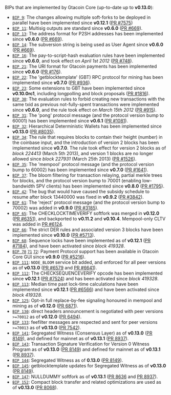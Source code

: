 BIPs that are implemented by Gtacoin Core (up-to-date up to **v0.13.0**):

* [`BIP 9`](https://github.com/gtacoin/bips/blob/master/bip-0009.mediawiki): The changes allowing multiple soft-forks to be deployed in parallel have been implemented since **v0.12.1**  ([PR #7575](https://github.com/gtacoin/gtacoin2/pull/7575))
* [`BIP 11`](https://github.com/gtacoin/bips/blob/master/bip-0011.mediawiki): Multisig outputs are standard since **v0.6.0** ([PR #669](https://github.com/gtacoin/gtacoin2/pull/669)).
* [`BIP 13`](https://github.com/gtacoin/bips/blob/master/bip-0013.mediawiki): The address format for P2SH addresses has been implemented since **v0.6.0** ([PR #669](https://github.com/gtacoin/gtacoin2/pull/669)).
* [`BIP 14`](https://github.com/gtacoin/bips/blob/master/bip-0014.mediawiki): The subversion string is being used as User Agent since **v0.6.0** ([PR #669](https://github.com/gtacoin/gtacoin2/pull/669)).
* [`BIP 16`](https://github.com/gtacoin/bips/blob/master/bip-0016.mediawiki): The pay-to-script-hash evaluation rules have been implemented since **v0.6.0**, and took effect on *April 1st 2012* ([PR #748](https://github.com/gtacoin/gtacoin2/pull/748)).
* [`BIP 21`](https://github.com/gtacoin/bips/blob/master/bip-0021.mediawiki): The URI format for Gtacoin payments has been implemented since **v0.6.0** ([PR #176](https://github.com/gtacoin/gtacoin2/pull/176)).
* [`BIP 22`](https://github.com/gtacoin/bips/blob/master/bip-0022.mediawiki): The 'getblocktemplate' (GBT) RPC protocol for mining has been implemented since **v0.7.0** ([PR #936](https://github.com/gtacoin/gtacoin2/pull/936)).
* [`BIP 23`](https://github.com/gtacoin/bips/blob/master/bip-0023.mediawiki): Some extensions to GBT have been implemented since **v0.10.0rc1**, including longpolling and block proposals ([PR #1816](https://github.com/gtacoin/gtacoin2/pull/1816)).
* [`BIP 30`](https://github.com/gtacoin/bips/blob/master/bip-0030.mediawiki): The evaluation rules to forbid creating new transactions with the same txid as previous not-fully-spent transactions were implemented since **v0.6.0**, and the rule took effect on *March 15th 2012* ([PR #915](https://github.com/gtacoin/gtacoin2/pull/915)).
* [`BIP 31`](https://github.com/gtacoin/bips/blob/master/bip-0031.mediawiki): The 'pong' protocol message (and the protocol version bump to 60001) has been implemented since **v0.6.1** ([PR #1081](https://github.com/gtacoin/gtacoin2/pull/1081)).
* [`BIP 32`](https://github.com/gtacoin/bips/blob/master/bip-0032.mediawiki): Hierarchical Deterministic Wallets has been implemented since **v0.13.0** ([PR #8035](https://github.com/gtacoin/gtacoin2/pull/8035)).
* [`BIP 34`](https://github.com/gtacoin/bips/blob/master/bip-0034.mediawiki): The rule that requires blocks to contain their height (number) in the coinbase input, and the introduction of version 2 blocks has been implemented since **v0.7.0**. The rule took effect for version 2 blocks as of *block 224413* (March 5th 2013), and version 1 blocks are no longer allowed since *block 227931* (March 25th 2013) ([PR #1526](https://github.com/gtacoin/gtacoin2/pull/1526)).
* [`BIP 35`](https://github.com/gtacoin/bips/blob/master/bip-0035.mediawiki): The 'mempool' protocol message (and the protocol version bump to 60002) has been implemented since **v0.7.0** ([PR #1641](https://github.com/gtacoin/gtacoin2/pull/1641)).
* [`BIP 37`](https://github.com/gtacoin/bips/blob/master/bip-0037.mediawiki): The bloom filtering for transaction relaying, partial merkle trees for blocks, and the protocol version bump to 70001 (enabling low-bandwidth SPV clients) has been implemented since **v0.8.0** ([PR #1795](https://github.com/gtacoin/gtacoin2/pull/1795)).
* [`BIP 42`](https://github.com/gtacoin/bips/blob/master/bip-0042.mediawiki): The bug that would have caused the subsidy schedule to resume after block 13440000 was fixed in **v0.9.2** ([PR #3842](https://github.com/gtacoin/gtacoin2/pull/3842)).
* [`BIP 61`](https://github.com/gtacoin/bips/blob/master/bip-0061.mediawiki): The 'reject' protocol message (and the protocol version bump to 70002) was added in **v0.9.0** ([PR #3185](https://github.com/gtacoin/gtacoin2/pull/3185)).
* [`BIP 65`](https://github.com/gtacoin/bips/blob/master/bip-0065.mediawiki): The CHECKLOCKTIMEVERIFY softfork was merged in **v0.12.0** ([PR #6351](https://github.com/gtacoin/gtacoin2/pull/6351)), and backported to **v0.11.2** and **v0.10.4**. Mempool-only CLTV was added in [PR #6124](https://github.com/gtacoin/gtacoin2/pull/6124).
* [`BIP 66`](https://github.com/gtacoin/bips/blob/master/bip-0066.mediawiki): The strict DER rules and associated version 3 blocks have been implemented since **v0.10.0** ([PR #5713](https://github.com/gtacoin/gtacoin2/pull/5713)).
* [`BIP 68`](https://github.com/gtacoin/bips/blob/master/bip-0068.mediawiki): Sequence locks have been implemented as of **v0.12.1**  ([PR #7184](https://github.com/gtacoin/gtacoin2/pull/7184)), and have been activated since *block 419328*.
* [`BIP 70`](https://github.com/gtacoin/bips/blob/master/bip-0070.mediawiki) [`71`](https://github.com/gtacoin/bips/blob/master/bip-0071.mediawiki) [`72`](https://github.com/gtacoin/bips/blob/master/bip-0072.mediawiki): Payment Protocol support has been available in Gtacoin Core GUI since **v0.9.0** ([PR #5216](https://github.com/gtacoin/gtacoin2/pull/5216)).
* [`BIP 111`](https://github.com/gtacoin/bips/blob/master/bip-0111.mediawiki): `NODE_BLOOM` service bit added, and enforced for all peer versions as of **v0.13.0** ([PR #6579](https://github.com/gtacoin/gtacoin2/pull/6579) and [PR #6641](https://github.com/gtacoin/gtacoin2/pull/6641)).
* [`BIP 112`](https://github.com/gtacoin/bips/blob/master/bip-0112.mediawiki): The CHECKSEQUENCEVERIFY opcode has been implemented since **v0.12.1** ([PR #7524](https://github.com/gtacoin/gtacoin2/pull/7524)) and has been activated since *block 419328*.
* [`BIP 113`](https://github.com/gtacoin/bips/blob/master/bip-0113.mediawiki): Median time past lock-time calculations have been implemented since **v0.12.1** ([PR #6566](https://github.com/gtacoin/gtacoin2/pull/6566)) and have been activated since *block 419328*.
* [`BIP 125`](https://github.com/gtacoin/bips/blob/master/bip-0125.mediawiki): Opt-in full replace-by-fee signaling honoured in mempool and mining as of **v0.12.0** ([PR 6871](https://github.com/gtacoin/gtacoin2/pull/6871)).
* [`BIP 130`](https://github.com/gtacoin/bips/blob/master/bip-0130.mediawiki): direct headers announcement is negotiated with peer versions `>=70012` as of **v0.12.0** ([PR 6494](https://github.com/gtacoin/gtacoin2/pull/6494)).
* [`BIP 133`](https://github.com/gtacoin/bips/blob/master/bip-0133.mediawiki): feefilter messages are respected and sent for peer versions `>=70013` as of **v0.13.0** ([PR 7542](https://github.com/gtacoin/gtacoin2/pull/7542)).
* [`BIP 141`](https://github.com/gtacoin/bips/blob/master/bip-0141.mediawiki): Segregated Witness (Consensus Layer) as of **v0.13.0** ([PR 8149](https://github.com/gtacoin/gtacoin2/pull/8149)), and defined for mainnet as of **v0.13.1** ([PR 8937](https://github.com/gtacoin/gtacoin2/pull/8937)).
* [`BIP 143`](https://github.com/gtacoin/bips/blob/master/bip-0143.mediawiki): Transaction Signature Verification for Version 0 Witness Program as of **v0.13.0** ([PR 8149](https://github.com/gtacoin/gtacoin2/pull/8149)) and defined for mainnet as of **v0.13.1** ([PR 8937](https://github.com/gtacoin/gtacoin2/pull/8937)).
* [`BIP 144`](https://github.com/gtacoin/bips/blob/master/bip-0144.mediawiki): Segregated Witness as of **0.13.0** ([PR 8149](https://github.com/gtacoin/gtacoin2/pull/8149)).
* [`BIP 145`](https://github.com/gtacoin/bips/blob/master/bip-0145.mediawiki): getblocktemplate updates for Segregated Witness as of **v0.13.0** ([PR 8149](https://github.com/gtacoin/gtacoin2/pull/8149)).
* [`BIP 147`](https://github.com/gtacoin/bips/blob/master/bip-0147.mediawiki): NULLDUMMY softfork as of **v0.13.1** ([PR 8636](https://github.com/gtacoin/gtacoin2/pull/8636) and [PR 8937](https://github.com/gtacoin/gtacoin2/pull/8937)).
* [`BIP 152`](https://github.com/gtacoin/bips/blob/master/bip-0152.mediawiki): Compact block transfer and related optimizations are used as of **v0.13.0** ([PR 8068](https://github.com/gtacoin/gtacoin2/pull/8068)).
